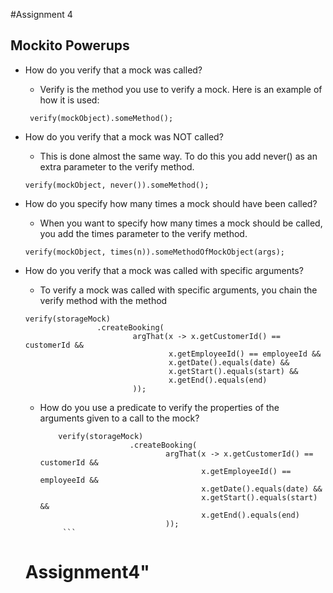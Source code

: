 #Assignment 4

## Mockito Powerups

* How do you verify that a mock was called?
    * Verify is the method you use to verify a mock. Here is an example of how it is used:
     ```
      verify(mockObject).someMethod();
     ```
* How do you verify that a mock was NOT called?
    * This is done almost the same way. To do this you add never() as an extra parameter to the verify method.
    ```
    verify(mockObject, never()).someMethod();
    ```

* How do you specify how many times a mock should have been called?
    * When you want to specify how many times a mock should be called, you add the times parameter to the verify method.
    ```
    verify(mockObject, times(n)).someMethodOfMockObject(args);
    ```
* How do you verify that a mock was called with specific arguments?
    * To verify a mock was called with specific arguments, you chain the verify method with the method 
    ```
    verify(storageMock)
                    .createBooking(
                            argThat(x -> x.getCustomerId() == customerId &&
                                    x.getEmployeeId() == employeeId &&
                                    x.getDate().equals(date) &&
                                    x.getStart().equals(start) &&
                                    x.getEnd().equals(end)
                            ));
     ```
  * How do you use a predicate to verify the properties of the arguments given to a call to the mock?
    ```
        verify(storageMock)
                        .createBooking(
                                argThat(x -> x.getCustomerId() == customerId &&
                                        x.getEmployeeId() == employeeId &&
                                        x.getDate().equals(date) &&
                                        x.getStart().equals(start) &&
                                        x.getEnd().equals(end)
                                ));
         ```
  
  # Assignment4" 